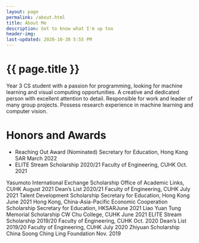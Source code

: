 ```yaml
---
layout: page
permalink: /about.html
title: About Me
description: Get to know what I'm up too
header-img: 
last-updated: 2020-10-30 5:55 PM
---
```


<h1 class="mx-auto">{{ page.title }}</h1>

Year 3 CS student with a passion for programming, looking for machine learning and visual computing
opportunities. A creative and dedicated person with excellent attention to detail. Responsible for work and
leader of many group projects. Possess research experience in machine learning and computer vision.

<h1 class="mx-auto">Honors and Awards</h1>
<ul>
<li>Reaching Out Award (Nominated) Secretary for Education, Hong Kong SAR March 2022</li>
<li>ELITE Stream Scholarship 2020/21 Faculty of Engineering, CUHK Oct. 2021</li>
</ul>


Yasumoto International Exchange Scholarship Office of Academic Links, CUHK August 2021
Dean’s List 2020/21 Faculty of Engineering, CUHK July 2021
Talent Development Scholarship Secretary for Education, Hong Kong June 2021
Hong Kong, China-Asia-Pacific Economic Cooperation Scholarship Secretary for Education, HKSARJune 2021
Liao Yuan Tung Memorial Scholarship CW Chu College, CUHK June 2021
ELITE Stream Scholarship 2019/20 Faculty of Engineering, CUHK Oct. 2020
Dean’s List 2019/20 Faculty of Engineering, CUHK July 2020
Zhiyuan Scholarship China Soong Ching Ling Foundation Nov. 2019


